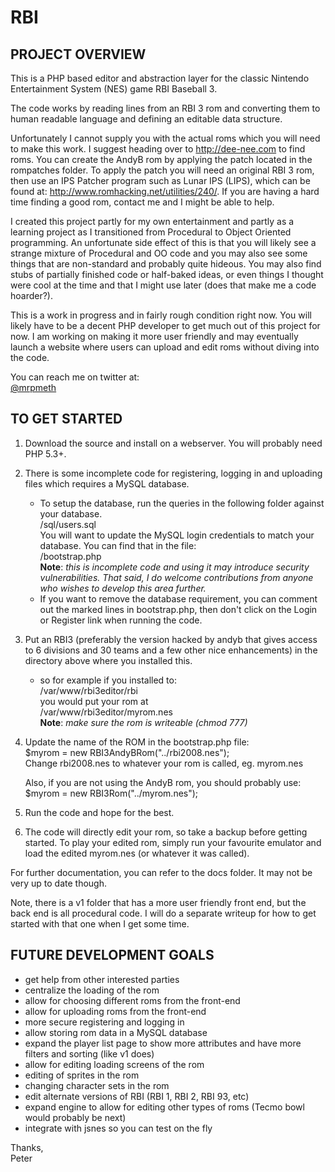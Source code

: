RBI  
===  
  
PROJECT OVERVIEW  
----------------  
  
This is a PHP based editor and abstraction layer for the classic Nintendo Entertainment System (NES) game RBI Baseball 3.  
  
The code works by reading lines from an RBI 3 rom and converting them to human readable language and defining an editable data structure.  
  
Unfortunately I cannot supply you with the actual roms which you will need to make this work.  I suggest heading over to http://dee-nee.com to find roms.  You can create the AndyB rom by applying the patch located in the rompatches folder.  To apply the patch you will need an original RBI 3 rom, then use an IPS Patcher program such as Lunar IPS (LIPS), which can be found at: http://www.romhacking.net/utilities/240/. If you are having a hard time finding a good rom, contact me and I might be able to help.  
  
I created this project partly for my own entertainment and partly as a learning project as I transitioned from Procedural to Object Oriented programming. An unfortunate side effect of this is that you will likely see a strange mixture of Procedural and OO code and you may also see some things that are non-standard and probably quite hideous.  You may also find stubs of partially finished code or half-baked ideas, or even things I thought were cool at the time and that I might use later (does that make me a code hoarder?).  
  
This is a work in progress and in fairly rough condition right now.  You will likely have to be a decent PHP developer to get much out of this project for now. I am working on making it more user friendly and may eventually launch a website where users can upload and edit roms without diving into the code.  
    
You can reach me on twitter at:  
[@mrpmeth](https://twitter.com/mrpmeth)  
  
  
TO GET STARTED  
--------------  
  
1. Download the source and install on a webserver.  You will probably need PHP 5.3+.  
2. There is some incomplete code for registering, logging in and uploading files which requires a MySQL database.  
	* To setup the database, run the queries in the following folder against your database.  
	/sql/users.sql  
	You will want to update the MySQL login credentials to match your database.  You can find that in the file:  
	/bootstrap.php  
	**Note**: *this is incomplete code and using it may introduce security vulnerabilities. That said, I do welcome contributions from anyone who wishes to develop this area further.*  
	* If you want to remove the database requirement, you can comment out the marked lines in bootstrap.php, then don't click on the Login or Register link when running the code.  
3. Put an RBI3 (preferably the version hacked by andyb that gives access to 6 divisions and 30 teams and a few other nice enhancements) in the directory above where you installed this.  
	* so for example if you installed to:  
	/var/www/rbi3editor/rbi  
	you would put your rom at  
	/var/www/rbi3editor/myrom.nes  
	**Note**: *make sure the rom is writeable (chmod 777)*
4. Update the name of the ROM in the bootstrap.php file:  
	$myrom = new RBI3AndyBRom("../rbi2008.nes");  
	Change rbi2008.nes to whatever your rom is called, eg. myrom.nes  
  
	Also, if you are not using the AndyB rom, you should probably use:  
	$myrom = new RBI3Rom("../myrom.nes");  
5. Run the code and hope for the best.  
6. The code will directly edit your rom, so take a backup before getting started.  To play your edited rom, simply run your favourite emulator and load the edited myrom.nes (or whatever it was called).  
  
For further documentation, you can refer to the docs folder.  It may not be very up to date though.  
  
Note, there is a v1 folder that has a more user friendly front end, but the back end is all procedural code.  I will do a separate writeup for how to get started with that one when I get some time.  
  
FUTURE DEVELOPMENT GOALS  
------------------------  
  
- get help from other interested parties  
- centralize the loading of the rom  
- allow for choosing different roms from the front-end  
- allow for uploading roms from the front-end  
- more secure registering and logging in  
- allow storing rom data in a MySQL database  
- expand the player list page to show more attributes and have more filters and sorting (like v1 does)  
- allow for editing loading screens of the rom  
- editing of sprites in the rom  
- changing character sets in the rom  
- edit alternate versions of RBI (RBI 1, RBI 2, RBI 93, etc)  
- expand engine to allow for editing other types of roms (Tecmo bowl would probably be next)  
- integrate with jsnes so you can test on the fly  
  
Thanks,  
Peter